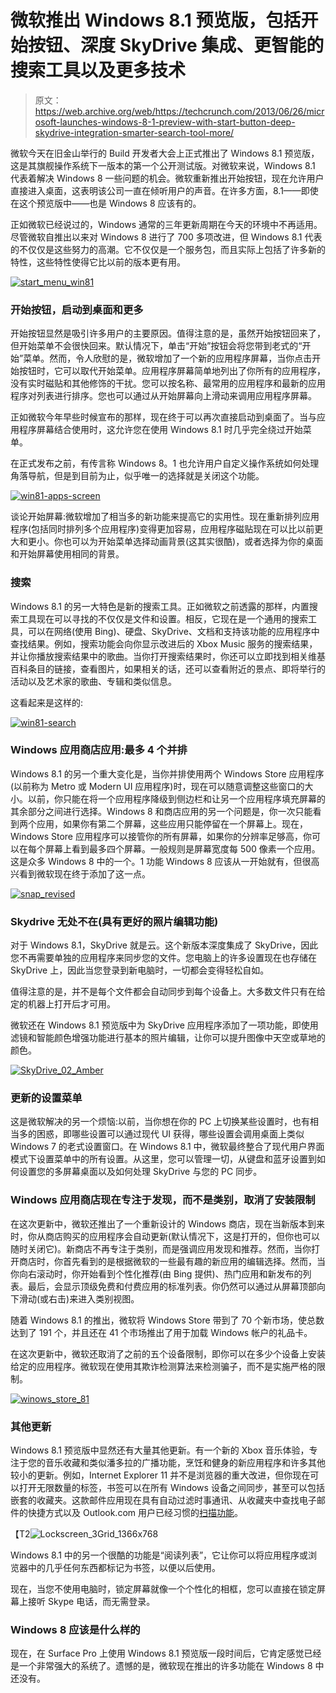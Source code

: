 # 微软推出 Windows 8.1 预览版，包括开始按钮、深度 SkyDrive 集成、更智能的搜索工具以及更多技术

> 原文：<https://web.archive.org/web/https://techcrunch.com/2013/06/26/microsoft-launches-windows-8-1-preview-with-start-button-deep-skydrive-integration-smarter-search-tool-more/>

微软今天在旧金山举行的 Build 开发者大会上正式推出了 Windows 8.1 预览版，这是其旗舰操作系统下一版本的第一个公开测试版。对微软来说，Windows 8.1 代表着解决 Windows 8 一些问题的机会。微软重新推出开始按钮，现在允许用户直接进入桌面，这表明该公司一直在倾听用户的声音。在许多方面，8.1——即使在这个预览版中——也是 Windows 8 应该有的。

正如微软已经说过的，Windows 通常的三年更新周期在今天的环境中不再适用。尽管微软自推出以来对 Windows 8 进行了 700 多项改进，但 Windows 8.1 代表的不仅仅是这些努力的高潮。它不仅仅是一个服务包，而且实际上包括了许多新的特性，这些特性使得它比以前的版本更有用。

[![start_menu_win81](img/fd25eceec00eba850716f80fdbc4eab7.png)](https://web.archive.org/web/20221209160610/https://beta.techcrunch.com/wp-content/uploads/2013/06/start_menu_win81.png)

### 开始按钮，启动到桌面和更多

开始按钮显然是吸引许多用户的主要原因。值得注意的是，虽然开始按钮回来了，但开始菜单不会很快回来。默认情况下，单击“开始”按钮会将您带到老式的“开始”菜单。然而，令人欣慰的是，微软增加了一个新的应用程序屏幕，当你点击开始按钮时，它可以取代开始菜单。应用程序屏幕简单地列出了你所有的应用程序，没有实时磁贴和其他修饰的干扰。您可以按名称、最常用的应用程序和最新的应用程序对列表进行排序。您也可以通过从开始屏幕向上滑动来调用应用程序屏幕。

正如微软今年早些时候宣布的那样，现在终于可以再次直接启动到桌面了。当与应用程序屏幕结合使用时，这允许您在使用 Windows 8.1 时几乎完全绕过开始菜单。

在正式发布之前，有传言称 Windows 8。1 也允许用户自定义操作系统如何处理角落导航，但是到目前为止，似乎唯一的选择就是关闭这个功能。

[![win81-apps-screen](img/9e15690f8013decf3395ea75c7e02aef.png)](https://web.archive.org/web/20221209160610/https://beta.techcrunch.com/wp-content/uploads/2013/06/win81-apps-screen.png)

谈论开始屏幕:微软增加了相当多的新功能来提高它的实用性。现在重新排列应用程序(包括同时排列多个应用程序)变得更加容易，应用程序磁贴现在可以比以前更大和更小。你也可以为开始菜单选择动画背景(这其实很酷)，或者选择为你的桌面和开始屏幕使用相同的背景。

### 搜索

Windows 8.1 的另一大特色是新的搜索工具。正如微软之前透露的那样，内置搜索工具现在可以寻找的不仅仅是文件和设置。相反，它现在是一个通用的搜索工具，可以在网络(使用 Bing)、硬盘、SkyDrive、文档和支持该功能的应用程序中查找结果。例如，搜索功能会向你显示改进后的 Xbox Music 服务的搜索结果，并让你播放搜索结果中的歌曲。当你打开搜索结果时，你还可以立即找到相关维基百科条目的链接，查看图片，如果相关的话，还可以查看附近的景点、即将举行的活动以及艺术家的歌曲、专辑和类似信息。

这看起来是这样的:

[![win81-search](img/27eab838da9941da18fc0a68689df7cb.png)](https://web.archive.org/web/20221209160610/https://beta.techcrunch.com/wp-content/uploads/2013/06/win81-search.png)

### Windows 应用商店应用:最多 4 个并排

Windows 8.1 的另一个重大变化是，当你并排使用两个 Windows Store 应用程序(以前称为 Metro 或 Modern UI 应用程序)时，现在可以随意调整这些窗口的大小。以前，你只能在将一个应用程序降级到侧边栏和让另一个应用程序填充屏幕的其余部分之间进行选择。Windows 8 和商店应用的另一个问题是，你一次只能看到两个应用，如果你有第二个屏幕，这些应用只能停留在一个屏幕上。现在，Windows Store 应用程序可以接管你的所有屏幕，如果你的分辨率足够高，你可以在每个屏幕上看到最多四个屏幕。一般规则是屏幕宽度每 500 像素一个应用。这是众多 Windows 8 中的一个。1 功能 Windows 8 应该从一开始就有，但很高兴看到微软现在终于添加了这一点。

[![snap_revised](img/2b98afee93cda5c7d6a2013fcc535fd0.png)](https://web.archive.org/web/20221209160610/https://beta.techcrunch.com/wp-content/uploads/2013/06/snap_revised.png)

### Skydrive 无处不在(具有更好的照片编辑功能)

对于 Windows 8.1，SkyDrive 就是云。这个新版本深度集成了 SkyDrive，因此您不再需要单独的应用程序来同步您的文件。您电脑上的许多设置现在也存储在 SkyDrive 上，因此当您登录到新电脑时，一切都会变得轻松自如。

值得注意的是，并不是每个文件都会自动同步到每个设备上。大多数文件只有在给定的机器上打开后才可用。

微软还在 Windows 8.1 预览版中为 SkyDrive 应用程序添加了一项功能，即使用滤镜和智能颜色增强功能进行基本的照片编辑，让你可以提升图像中天空或草地的颜色。

[![SkyDrive_02_Amber](img/993da69f9f178e203bae9d90199b12af.png)](https://web.archive.org/web/20221209160610/https://beta.techcrunch.com/wp-content/uploads/2013/06/skydrive_02_amber.png)

### 更新的设置菜单

这是微软解决的另一个烦恼:以前，当你想在你的 PC 上切换某些设置时，也有相当多的困惑，即哪些设置可以通过现代 UI 获得，哪些设置会调用桌面上类似 Windows 7 的老式设置窗口。在 Windows 8.1 中，微软最终整合了现代用户界面模式下设置菜单中的所有设置。从这里，您可以管理一切，从键盘和蓝牙设置到如何设置您的多屏幕桌面以及如何处理 SkyDrive 与您的 PC 同步。

### Windows 应用商店现在专注于发现，而不是类别，取消了安装限制

在这次更新中，微软还推出了一个重新设计的 Windows 商店，现在当新版本到来时，你从商店购买的应用程序会自动更新(默认情况下，这是打开的，但你也可以随时关闭它)。新商店不再专注于类别，而是强调应用发现和推荐。然而，当你打开商店时，你首先看到的是根据微软的一些最有趣的新应用的编辑选择。然而，当你向右滚动时，你开始看到个性化推荐(由 Bing 提供)、热门应用和新发布的列表。最后，会显示顶级免费和付费应用的标准列表。你仍然可以通过从屏幕顶部向下滑动(或右击)来进入类别视图。

随着 Windows 8.1 的推出，微软将 Windows Store 带到了 70 个新市场，使总数达到了 191 个，并且还在 41 个市场推出了用于加载 Windows 帐户的礼品卡。

在这次更新中，微软还取消了之前的五个设备限制，即你可以在多少个设备上安装给定的应用程序。微软现在使用其欺诈检测算法来检测骗子，而不是实施严格的限制。

[![winows_store_81](img/9e89c10343999f94cd00b8598d362977.png)](https://web.archive.org/web/20221209160610/https://beta.techcrunch.com/wp-content/uploads/2013/06/winows_store_81.png)

### 其他更新

Windows 8.1 预览版中显然还有大量其他更新。有一个新的 Xbox 音乐体验，专注于您的音乐收藏和类似潘多拉的广播功能，烹饪和健身的新应用程序和许多其他较小的更新。例如，Internet Explorer 11 并不是浏览器的重大改进，但你现在可以打开无限数量的标签，书签可以在所有 Windows 设备之间同步，甚至可以包括嵌套的收藏夹。这款邮件应用现在具有自动过滤时事通讯、从收藏夹中查找电子邮件的快捷方式以及 Outlook.com 用户已经习惯的[扫描功能](https://web.archive.org/web/20221209160610/http://windows.microsoft.com/en-us/windows/outlook-clean-inbox#1TC=t1)。

【T2![Lockscreen_3Grid_1366x768](img/81503e409f7ba417796d749b3641a1eb.png)

Windows 8.1 中的另一个很酷的功能是“阅读列表”，它让你可以将应用程序或浏览器中的几乎任何东西都标记为书签，以便以后使用。

现在，当您不使用电脑时，锁定屏幕就像一个个性化的相框，您可以直接在锁定屏幕上接听 Skype 电话，而无需登录。

### Windows 8 应该是什么样的

现在，在 Surface Pro 上使用 Windows 8.1 预览版一段时间后，它肯定感觉已经是一个非常强大的系统了。遗憾的是，微软现在推出的许多功能在 Windows 8 中还没有。